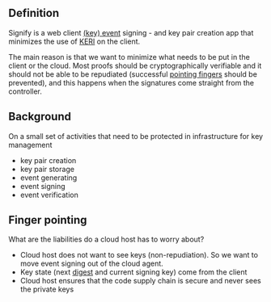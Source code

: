 ## Definition

Signify is a web client [(key) event](key-event.md) signing - and key pair creation app that minimizes the use of [KERI](KERI.md) on the client.

The main reason is that we want to minimize what needs to be put in the client or the cloud. Most proofs should be cryptographically verifiable and it should not be able to be repudiated (successful [pointing fingers](#Finger-pointing) should be prevented), and this happens when the signatures come straight from the controller.

## Background
On a small set of activities that need to be protected in infrastructure for key management
- key pair creation
- key pair storage
- event generating 
- event signing
- event verification

## Finger pointing
What are the liabilities do a cloud host has to worry about?
- Cloud host does not want to see keys (non-repudiation).  So we want to move event signing out of the cloud agent.
- Key state (next [digest](digest.md) and current signing key) come from the client
- Cloud host ensures that the code supply chain is secure and never sees the private keys